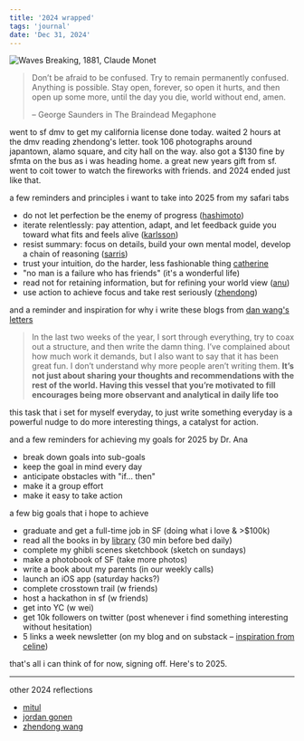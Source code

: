 ```yaml
---
title: '2024 wrapped'
tags: 'journal'
date: 'Dec 31, 2024'
---
```


![Waves Breaking, 1881, Claude Monet](/images/wavesbyclaude.jpg)

> Don’t be afraid to be confused. Try to remain permanently confused. Anything is possible. Stay open, forever, so open it hurts, and then open up some more, until the day you die, world without end, amen.
>
> – George Saunders in The Braindead Megaphone

went to sf dmv to get my california license done today. waited 2 hours at the dmv reading zhendong's letter. took 106 photographs around japantown, alamo square, and city hall on the way. also got a $130 fine by sfmta on the bus as i was heading home. a great new years gift from sf. went to coit tower to watch the fireworks with friends. and 2024 ended just like that.

a few reminders and principles i want to take into 2025 from my safari tabs

- do not let perfection be the enemy of progress ([hashimoto](https://mitchellh.com/writing/building-large-technical-projects#user-content-fn-1))
- iterate relentlessly: pay attention, adapt, and let feedback guide you toward what fits and feels alive ([karlsson](https://www.henrikkarlsson.xyz/p/unfolding))
- resist summary: focus on details, build your own mental model, develop a chain of reasoning ([sarris](https://map.simonsarris.com/p/resist-summary))
- trust your intuition, do the harder, less fashionable thing [catherine](https://catherineshannon.substack.com/p/how-to-make-the-most-of-your-20s-37a)
- "no man is a failure who has friends" (it's a wonderful life)
- read not for retaining information, but for refining your world view ([anu](https://www.workingtheorys.com/p/writing-wrapped))
- use action to achieve focus and take rest seriously ([zhendong](https://zhengdongwang.com/2024/12/29/2024-letter.html))

and a reminder and inspiration for why i write these blogs from [dan wang's letters](https://danwang.co/2023-letter/)

> In the last two weeks of the year, I sort through everything, try to coax out a structure, and then write the damn thing. I’ve complained about how much work it demands, but I also want to say that it has been great fun. I don’t understand why more people aren’t writing them. **It’s not just about sharing your thoughts and recommendations with the rest of the world. Having this vessel that you’re motivated to fill encourages being more observant and analytical in daily life too**

this task that i set for myself everyday, to just write something everyday is a powerful nudge to do more interesting things, a catalyst for action.

and a few reminders for achieving my goals for 2025 by Dr. Ana

- break down goals into sub-goals
- keep the goal in mind every day
- anticipate obstacles with "if... then"
- make it a group effort
- make it easy to take action

a few big goals that i hope to achieve

- graduate and get a full-time job in SF (doing what i love & >$100k)
- read all the books in by [library](/library) (30 min before bed daily)
- complete my ghibli scenes sketchbook (sketch on sundays)
- make a photobook of SF (take more photos)
- write a book about my parents (in our weekly calls)
- launch an iOS app (saturday hacks?)
- complete crosstown trail (w friends)
- host a hackathon in sf (w friends)
- get into YC (w wei)
- get 10k followers on twitter (post whenever i find something interesting without hesitation)
- 5 links a week newsletter (on my blog and on substack – [inspiration from celine](https://www.personalcanon.com/p/in-praise-of-writing-on-the-internet))

that's all i can think of for now, signing off. Here's to 2025.

---

other 2024 reflections

- [mitul](https://mitul.ca/p/2024)
- [jordan gonen](https://docs.google.com/document/d/1V-r87yBT5yphoxz7owCRwYugqczzQNeSBdqJ8K75rVw/mobilebasic)
- [zhendong wang](https://zhengdongwang.com/2024/12/29/2024-letter.html)
